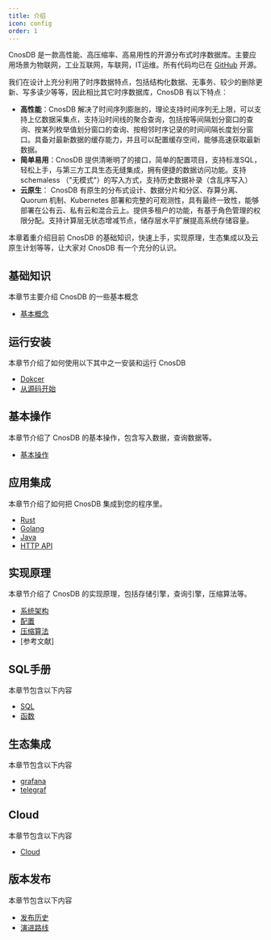 ```yaml
---
title: 介绍
icon: config
order: 1
---
```


CnosDB 是一款高性能、高压缩率、高易用性的开源分布式时序数据库。主要应用场景为物联网，工业互联网，车联网，IT运维。所有代码均已在 [GitHub](https://github.com/cnosdb/cnosdb) 开源。

我们在设计上充分利用了时序数据特点，包括结构化数据、无事务、较少的删除更新、写多读少等等，因此相比其它时序数据库，CnosDB 有以下特点：
* **高性能**：CnosDB 解决了时间序列膨胀的，理论支持时间序列无上限，可以支持上亿数据采集点，支持沿时间线的聚合查询，包括按等间隔划分窗口的查询、按某列枚举值划分窗口的查询、按相邻时序记录的时间间隔长度划分窗口。具备对最新数据的缓存能力，并且可以配置缓存空间，能够高速获取最新数据。
* **简单易用**：CnosDB 提供清晰明了的接口，简单的配置项目，支持标准SQL，轻松上手，与第三方工具生态无缝集成，拥有便捷的数据访问功能。支持 schemaless （"无模式"）的写入方式，支持历史数据补录（含乱序写入）
* **云原生**： CnosDB 有原生的分布式设计、数据分片和分区、存算分离、Quorum 机制、Kubernetes 部署和完整的可观测性，具有最终一致性，能够部署在公有云、私有云和混合云上。提供多租户的功能，有基于角色管理的权限分配。支持计算层无状态增减节点，储存层水平扩展提高系统存储容量。


本章着重介绍目前 CnosDB 的基础知识，快速上手，实现原理，生态集成以及云原生计划等等，让大家对 CnosDB 有一个充分的认识。

## 基础知识
本章节主要介绍 CnosDB 的一些基本概念

- [基本概念](concept.md#基本概念)

## 运行安装
本章节介绍了如何使用以下其中之一安装和运行 CnosDB

- [Dokcer](quick_start.md#Docker)
- [从源码开始](quick_start.md#从源码开始)

## 基本操作
本章节介绍了 CnosDB 的基本操作，包含写入数据，查询数据等。
- [基本操作](QUICK_START.md#基本操作)

## 应用集成

本章节介绍了如何把 CnosDB 集成到您的程序里。
- [Rust](application/application.md#rust)
- [Golang](application/application.md#golang)
- [Java](application/application.md#java)
- [HTTP API](application/api.md)

## 实现原理
本章节介绍了 CnosDB 的实现原理，包括存储引擎，查询引擎，压缩算法等。
- [系统架构](design/arch.md)
- [配置](design/config.md)
- [压缩算法](design/compress.md)
- [参考文献]
  
## SQL手册
本章节包含以下内容
- [SQL](sql/sql.md)
- [函数](sql/function.md)

## 生态集成
本章节包含以下内容
- [grafana](ecology/grafana.md)
- [telegraf](ecology/telegraf.md)
  
## Cloud
本章节包含以下内容
- [Cloud](could.md)

## 版本发布
本章节包含以下内容
- [发布历史](release/changlist.md)
- [演进路线](release/evolution.md)